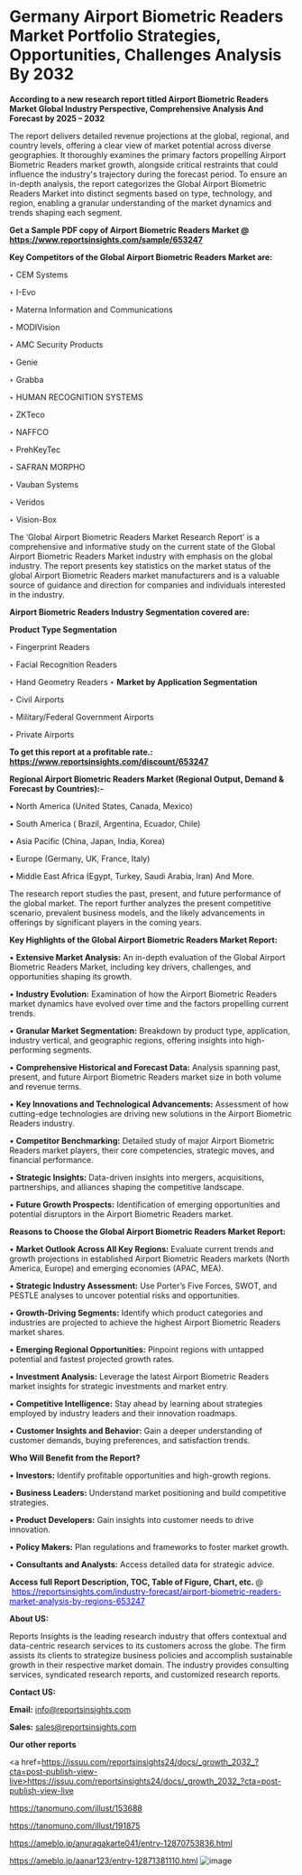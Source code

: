 # Germany Airport Biometric Readers Market Portfolio Strategies, Opportunities, Challenges Analysis By 2032

<strong>According to a new research report titled Airport Biometric Readers Market Global Industry Perspective, Comprehensive Analysis And Forecast by 2025 – 2032</strong>

The report delivers detailed revenue projections at the global, regional, and country levels, offering a clear view of market potential across diverse geographies. It thoroughly examines the primary factors propelling Airport Biometric Readers market growth, alongside critical restraints that could influence the industry's trajectory during the forecast period. To ensure an in-depth analysis, the report categorizes the Global Airport Biometric Readers Market into distinct segments based on type, technology, and region, enabling a granular understanding of the market dynamics and trends shaping each segment.

<strong>Get a Sample PDF copy of Airport Biometric Readers Market </strong><strong>@<a href=https://www.reportsinsights.com/sample/653247 style=color:#0000ff;> https://www.reportsinsights.com/sample/653247</a></strong></font>

<strong>Key Competitors of the Global Airport Biometric Readers Market are:</strong>

‣ CEM Systems

‣ I-Evo

‣ Materna Information and Communications

‣ MODIVision

‣ AMC Security Products

‣ Genie

‣ Grabba

‣ HUMAN RECOGNITION SYSTEMS

‣ ZKTeco

‣ NAFFCO

‣ PrehKeyTec

‣ SAFRAN MORPHO

‣ Vauban Systems

‣ Veridos

‣ Vision-Box

The ‘Global Airport Biometric Readers Market Research Report’ is a comprehensive and informative study on the current state of the Global Airport Biometric Readers Market industry with emphasis on the global industry. The report presents key statistics on the market status of the global Airport Biometric Readers market manufacturers and is a valuable source of guidance and direction for companies and individuals interested in the industry.

<strong>Airport Biometric Readers Industry Segmentation covered are:</strong>

<strong>Product Type Segmentation</strong>

‣ Fingerprint Readers

‣ Facial Recognition Readers

‣ Hand Geometry Readers
‣ 
<strong>Market by Application Segmentation</strong>

‣ Civil Airports

‣ Military/Federal Government Airports

‣ Private Airports

<strong>To get this report at a profitable rate.: <a href=https://www.reportsinsights.com/discount/653247 style=color:#0000ff;>https://www.reportsinsights.com/discount/653247</a></strong></font>

<strong>Regional Airport Biometric Readers Market (Regional Output, Demand &amp; Forecast by Countries):-</strong>

• North America (United States, Canada, Mexico)

• South America ( Brazil, Argentina, Ecuador, Chile)

• Asia Pacific (China, Japan, India, Korea)

• Europe (Germany, UK, France, Italy)

• Middle East Africa (Egypt, Turkey, Saudi Arabia, Iran) And More.

The research report studies the past, present, and future performance of the global market. The report further analyzes the present competitive scenario, prevalent business models, and the likely advancements in offerings by significant players in the coming years.

<strong>Key Highlights of the Global Airport Biometric Readers Market Report:</strong>

• <strong>Extensive Market Analysis:</strong> An in-depth evaluation of the Global Airport Biometric Readers Market, including key drivers, challenges, and opportunities shaping its growth.

• <strong>Industry Evolution:</strong> Examination of how the Airport Biometric Readers market dynamics have evolved over time and the factors propelling current trends.

• <strong>Granular Market Segmentation:</strong> Breakdown by product type, application, industry vertical, and geographic regions, offering insights into high-performing segments.

• <strong>Comprehensive Historical and Forecast Data:</strong> Analysis spanning past, present, and future Airport Biometric Readers market size in both volume and revenue terms.

• <strong>Key Innovations and Technological Advancements:</strong> Assessment of how cutting-edge technologies are driving new solutions in the Airport Biometric Readers industry.

• <strong>Competitor Benchmarking:</strong> Detailed study of major Airport Biometric Readers market players, their core competencies, strategic moves, and financial performance.

• <strong>Strategic Insights:</strong> Data-driven insights into mergers, acquisitions, partnerships, and alliances shaping the competitive landscape.

• <strong>Future Growth Prospects:</strong> Identification of emerging opportunities and potential disruptors in the Airport Biometric Readers market.

<strong>Reasons to Choose the Global Airport Biometric Readers Market Report:</strong>

• <strong>Market Outlook Across All Key Regions:</strong> Evaluate current trends and growth projections in established Airport Biometric Readers markets (North America, Europe) and emerging economies (APAC, MEA).

• <strong>Strategic Industry Assessment:</strong> Use Porter’s Five Forces, SWOT, and PESTLE analyses to uncover potential risks and opportunities.

• <strong>Growth-Driving Segments:</strong> Identify which product categories and industries are projected to achieve the highest Airport Biometric Readers market shares.

• <strong>Emerging Regional Opportunities:</strong> Pinpoint regions with untapped potential and fastest projected growth rates.

• <strong>Investment Analysis:</strong> Leverage the latest Airport Biometric Readers market insights for strategic investments and market entry.

• <strong>Competitive Intelligence:</strong> Stay ahead by learning about strategies employed by industry leaders and their innovation roadmaps.

• <strong>Customer Insights and Behavior:</strong> Gain a deeper understanding of customer demands, buying preferences, and satisfaction trends.

<strong>Who Will Benefit from the Report?</strong>

• <strong>Investors:</strong> Identify profitable opportunities and high-growth regions.

• <strong>Business Leaders:</strong> Understand market positioning and build competitive strategies.

• <strong>Product Developers:</strong> Gain insights into customer needs to drive innovation.

• <strong>Policy Makers:</strong> Plan regulations and frameworks to foster market growth.

• <strong>Consultants and Analysts:</strong> Access detailed data for strategic advice.
</ul>
<strong>Access full Report Description, TOC, Table of Figure, Chart, etc. </strong>@  <a href=https://reportsinsights.com/industry-forecast/airport-biometric-readers-market-analysis-by-regions-653247 style=color:#0000ff;>https://reportsinsights.com/industry-forecast/airport-biometric-readers-market-analysis-by-regions-653247</a></font>

<strong><strong>About US</strong>:</strong>

Reports Insights is the leading research industry that offers contextual and data-centric research services to its customers across the globe. The firm assists its clients to strategize business policies and accomplish sustainable growth in their respective market domain. The industry provides consulting services, syndicated research reports, and customized research reports.

<strong>Contact US:</strong>

<p class=""""><b>Email:</b> <a href=mailto:info@reportsinsights.com>info@reportsinsights.com</a></p>
<p class=""""><b>Sales:</b> <a href=mailto:sales@reportsinsights.com>sales@reportsinsights.com</a></p>

<strong>Our other reports</strong>

<a href=https://issuu.com/reportsinsights24/docs/_growth_2032_?cta=post-publish-view-live>https://issuu.com/reportsinsights24/docs/_growth_2032_?cta=post-publish-view-live</a>

<a href=https://tanomuno.com/illust/153688>https://tanomuno.com/illust/153688</a>

<a href=https://tanomuno.com/illust/191875>https://tanomuno.com/illust/191875</a>

<a href=https://ameblo.jp/anuragakarte041/entry-12870753836.html>https://ameblo.jp/anuragakarte041/entry-12870753836.html</a>

<a href=https://ameblo.jp/aanar123/entry-12871381110.html>https://ameblo.jp/aanar123/entry-12871381110.html</a>
![image](https://github.com/user-attachments/assets/c39bbd26-5816-4ccf-b53c-e4b51483acfc)
